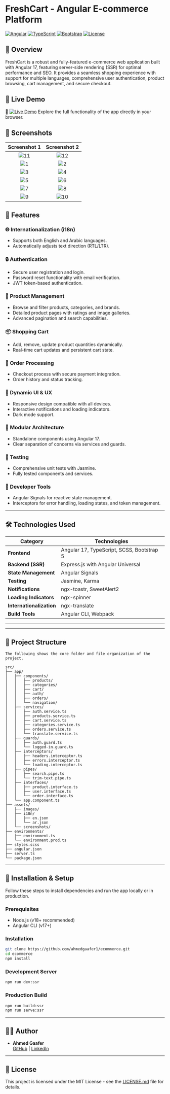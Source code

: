 # FreshCart - Angular E-commerce Platform

[![Angular](https://img.shields.io/badge/Angular-17-red.svg)](https://angular.io/)
[![TypeScript](https://img.shields.io/badge/TypeScript-5.0-blue.svg)](https://www.typescriptlang.org/)
[![Bootstrap](https://img.shields.io/badge/Bootstrap-5-purple.svg)](https://getbootstrap.com/)
[![License](https://img.shields.io/badge/License-MIT-green.svg)](LICENSE.md)

## 📌 Overview

FreshCart is a robust and fully-featured e-commerce web application built with Angular 17, featuring server-side rendering (SSR) for optimal performance and SEO. It provides a seamless shopping experience with support for multiple languages, comprehensive user authentication, product browsing, cart management, and secure checkout.

## 🌟 Live Demo

🚀 [![Live Demo](https://img.shields.io/badge/Demo-Live-blue?logo=vercel)](https://ecommerce-eight-beta-30.vercel.app/)
Explore the full functionality of the app directly in your browser.

## 📸 Screenshots

|        Screenshot 1        |        Screenshot 2        |
| :------------------------: | :------------------------: |
| ![11](/screenshots/11.png) | ![12](/screenshots/12.png) |
|  ![1](/screenshots/1.png)  |  ![2](/screenshots/2.png)  |
|  ![3](/screenshots/3.png)  |  ![4](/screenshots/4.png)  |
|  ![5](/screenshots/5.png)  |  ![6](/screenshots/6.png)  |
|  ![7](/screenshots/7.png)  |  ![8](/screenshots/8.png)  |
|  ![9](/screenshots/9.png)  | ![10](/screenshots/10.png) |

## 🚀 Features

### 🌐 Internationalization (i18n)

- Supports both English and Arabic languages.
- Automatically adjusts text direction (RTL/LTR).

### 🔒 Authentication

- Secure user registration and login.
- Password reset functionality with email verification.
- JWT token-based authentication.

### 🛒 Product Management

- Browse and filter products, categories, and brands.
- Detailed product pages with ratings and image galleries.
- Advanced pagination and search capabilities.

### 📦 Shopping Cart

- Add, remove, update product quantities dynamically.
- Real-time cart updates and persistent cart state.

### 📑 Order Processing

- Checkout process with secure payment integration.
- Order history and status tracking.

### 🎨 Dynamic UI & UX

- Responsive design compatible with all devices.
- Interactive notifications and loading indicators.
- Dark mode support.

### 🧩 Modular Architecture

- Standalone components using Angular 17.
- Clear separation of concerns via services and guards.

### 🧪 Testing

- Comprehensive unit tests with Jasmine.
- Fully tested components and services.

### 🔧 Developer Tools

- Angular Signals for reactive state management.
- Interceptors for error handling, loading states, and token management.

---

## 🛠️ Technologies Used

| Category                 | Technologies                              |
| ------------------------ | ----------------------------------------- |
| **Frontend**             | Angular 17, TypeScript, SCSS, Bootstrap 5 |
| **Backend (SSR)**        | Express.js with Angular Universal         |
| **State Management**     | Angular Signals                           |
| **Testing**              | Jasmine, Karma                            |
| **Notifications**        | ngx-toastr, SweetAlert2                   |
| **Loading Indicators**   | ngx-spinner                               |
| **Internationalization** | ngx-translate                             |
| **Build Tools**          | Angular CLI, Webpack                      |

---

---

## 📁 Project Structure

```
The following shows the core folder and file organization of the project.

src/
├── app/
│   ├── components/
│   │   ├── products/
│   │   ├── categories/
│   │   ├── cart/
│   │   ├── auth/
│   │   ├── orders/
│   │   └── navigation/
│   ├── services/
│   │   ├── auth.service.ts
│   │   ├── products.service.ts
│   │   ├── cart.service.ts
│   │   ├── categories.service.ts
│   │   ├── orders.service.ts
│   │   └── translate.service.ts
│   ├── guards/
│   │   ├── auth.guard.ts
│   │   └── logged-in.guard.ts
│   ├── interceptors/
│   │   ├── headers.interceptor.ts
│   │   ├── errors.interceptor.ts
│   │   └── loading.interceptor.ts
│   ├── pipes/
│   │   ├── search.pipe.ts
│   │   └── trim-text.pipe.ts
│   ├── interfaces/
│   │   ├── product.interface.ts
│   │   ├── user.interface.ts
│   │   └── order.interface.ts
│   └── app.component.ts
├── assets/
│   ├── images/
│   ├── i18n/
│   │   ├── en.json
│   │   └── ar.json
│   └── screenshots/
├── environments/
│   ├── environment.ts
│   └── environment.prod.ts
├── styles.scss
├── angular.json
├── server.ts
└── package.json
```

---

## 🚦 Installation & Setup

Follow these steps to install dependencies and run the app locally or in production.

### Prerequisites

- Node.js (v18+ recommended)
- Angular CLI (v17+)

### Installation

```bash
git clone https://github.com/ahmedgaafer1/ecommerce.git
cd ecommerce
npm install
```

### Development Server

```bash
npm run dev:ssr
```

### Production Build

```bash
npm run build:ssr
npm run serve:ssr
```

---

## 🧑‍💻 Author

- **Ahmed Gaafer**\
  [GitHub](https://github.com/ahmedgaafer1) | [LinkedIn](https://www.linkedin.com/in/ahmedgaafer/)

---

## 📜 License

This project is licensed under the MIT License - see the [LICENSE.md](LICENSE.md) file for details.
